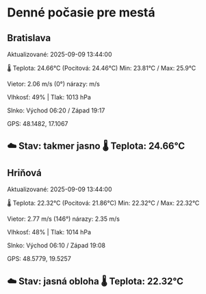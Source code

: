 ﻿# Denné počasie pre mestá

## Bratislava
Aktualizované: 2025-09-09 13:44:00

🌡️ Teplota: 24.66°C 
(Pocitová: 24.46°C)
Min: 23.81°C / Max: 25.9°C

Vietor: 2.06 m/s    (0°) 
nárazy:  m/s

Vlhkosť: 49% | Tlak: 1013 hPa

Slnko: Východ 06:20 / Západ 19:17

GPS: 48.1482, 17.1067

☁️ Stav: takmer jasno        🌡️ Teplota: 24.66°C
---

## Hriňová
Aktualizované: 2025-09-09 13:44:00

🌡️ Teplota: 22.32°C 
(Pocitová: 21.86°C)
Min: 22.32°C / Max: 22.32°C

Vietor: 2.77 m/s (146°)
nárazy: 2.35 m/s

Vlhkosť: 48% | Tlak: 1014 hPa

Slnko: Východ 06:10 / Západ 19:08

GPS: 48.5779, 19.5257

☁️ Stav: jasná obloha        🌡️ Teplota: 22.32°C
---
